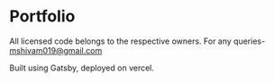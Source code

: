 # Portfolio
 
All licensed code belongs to the respective owners. For any queries- mshivam019@gmail.com  

Built using Gatsby, deployed on vercel.
